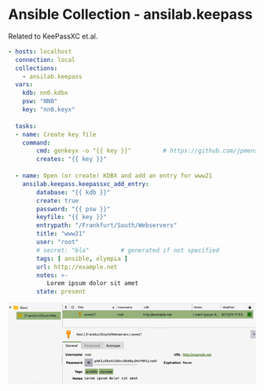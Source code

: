 # Ansible Collection - ansilab.keepass

Related to KeePassXC et.al.

```yaml
- hosts: localhost
  connection: local
  collections:
    - ansilab.keepass
  vars:
    kdb: nn0.kdbx
    psw: "NN0"
    key: "nn0.keyx"

  tasks:
  - name: Create key file
    command:
        cmd: genkeyx -o "{{ key }}"         # https://github.com/jpmens/genkeyx
        creates: "{{ key }}"

  - name: Open (or create) KDBX and add an entry for www21
    ansilab.keepass.keepassxc_add_entry:
        database: "{{ kdb }}"
        create: true
        password: "{{ psw }}"
        keyfile: "{{ key }}"
        entrypath: "/Frankfurt/South/Webservers"
        title: "www21"
        user: "root"
        # secret: "bla"         # generated if not specified
        tags: [ ansible, olympia ]
        url: http://example.net
        notes: >-
           Lorem ipsum dolor sit amet
        state: present
```

![example KeePassXC entry created with module](assets/rabbit-11224.png)

